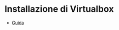 Installazione di Virtualbox
===

- [Guida](https://wiki.debian.org/VirtualBox#Debian_7_.22Wheezy.22)
